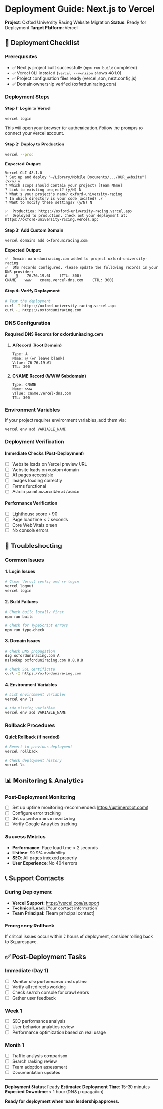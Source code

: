 # Deployment Guide: Next.js to Vercel

**Project**: Oxford University Racing Website Migration
**Status**: Ready for Deployment
**Target Platform**: Vercel

## 🚀 Deployment Checklist

### Prerequisites
- ✅ Next.js project built successfully (`npm run build` completed)
- ✅ Vercel CLI installed (`vercel --version` shows 48.1.0)
- ✅ Project configuration files ready (vercel.json, next.config.js)
- ✅ Domain ownership verified (oxforduniracing.com)

### Deployment Steps

#### Step 1: Login to Vercel
```bash
vercel login
```
This will open your browser for authentication. Follow the prompts to connect your Vercel account.

#### Step 2: Deploy to Production
```bash
vercel --prod
```

**Expected Output:**
```
Vercel CLI 48.1.0
? Set up and deploy "~/Library/Mobile Documents/.../OUR_website"? (Y/n) y
? Which scope should contain your project? [Team Name]
? Link to existing project? (y/N) N
? What's your project's name? oxford-university-racing
? In which directory is your code located? ./
? Want to modify these settings? (y/N) N

✅  Production: https://oxford-university-racing.vercel.app
✅  Deployed to production. Check out your deployment at:
https://oxford-university-racing.vercel.app
```

#### Step 3: Add Custom Domain
```bash
vercel domains add oxforduniracing.com
```

**Expected Output:**
```
✅  Domain oxforduniracing.com added to project oxford-university-racing
✅  DNS records configured. Please update the following records in your DNS provider:
A    @    76.76.19.61    (TTL: 300)
CNAME    www    cname.vercel-dns.com    (TTL: 300)
```

#### Step 4: Verify Deployment
```bash
# Test the deployment
curl -I https://oxford-university-racing.vercel.app
curl -I https://oxforduniracing.com
```

### DNS Configuration

#### Required DNS Records for oxforduniracing.com

1. **A Record (Root Domain)**
   ```
   Type: A
   Name: @ (or leave blank)
   Value: 76.76.19.61
   TTL: 300
   ```

2. **CNAME Record (WWW Subdomain)**
   ```
   Type: CNAME
   Name: www
   Value: cname.vercel-dns.com
   TTL: 300
   ```

### Environment Variables

If your project requires environment variables, add them via:
```bash
vercel env add VARIABLE_NAME
```

### Deployment Verification

#### Immediate Checks (Post-Deployment)
- [ ] Website loads on Vercel preview URL
- [ ] Website loads on custom domain
- [ ] All pages accessible
- [ ] Images loading correctly
- [ ] Forms functional
- [ ] Admin panel accessible at `/admin`

#### Performance Verification
- [ ] Lighthouse score > 90
- [ ] Page load time < 2 seconds
- [ ] Core Web Vitals green
- [ ] No console errors

## 🔧 Troubleshooting

### Common Issues

#### 1. Login Issues
```bash
# Clear Vercel config and re-login
vercel logout
vercel login
```

#### 2. Build Failures
```bash
# Check build locally first
npm run build

# Check for TypeScript errors
npm run type-check
```

#### 3. Domain Issues
```bash
# Check DNS propagation
dig oxforduniracing.com A
nslookup oxforduniracing.com 8.8.8.8

# Check SSL certificate
curl -I https://oxforduniracing.com
```

#### 4. Environment Variables
```bash
# List environment variables
vercel env ls

# Add missing variables
vercel env add VARIABLE_NAME
```

### Rollback Procedures

#### Quick Rollback (if needed)
```bash
# Revert to previous deployment
vercel rollback

# Check deployment history
vercel ls
```

## 📊 Monitoring & Analytics

### Post-Deployment Monitoring
- [ ] Set up uptime monitoring (recommended: https://uptimerobot.com/)
- [ ] Configure error tracking
- [ ] Set up performance monitoring
- [ ] Verify Google Analytics tracking

### Success Metrics
- **Performance**: Page load time < 2 seconds
- **Uptime**: 99.9% availability
- **SEO**: All pages indexed properly
- **User Experience**: No 404 errors

## 📞 Support Contacts

### During Deployment
- **Vercel Support**: https://vercel.com/support
- **Technical Lead**: [Your contact information]
- **Team Principal**: [Team principal contact]

### Emergency Rollback
If critical issues occur within 2 hours of deployment, consider rolling back to Squarespace.

## ✅ Post-Deployment Tasks

### Immediate (Day 1)
- [ ] Monitor site performance and uptime
- [ ] Verify all redirects working
- [ ] Check search console for crawl errors
- [ ] Gather user feedback

### Week 1
- [ ] SEO performance analysis
- [ ] User behavior analytics review
- [ ] Performance optimization based on real usage

### Month 1
- [ ] Traffic analysis comparison
- [ ] Search ranking review
- [ ] Team adoption assessment
- [ ] Documentation updates

---
**Deployment Status**: Ready
**Estimated Deployment Time**: 15-30 minutes
**Expected Downtime**: < 1 hour (DNS propagation)

**Ready for deployment when team leadership approves.**